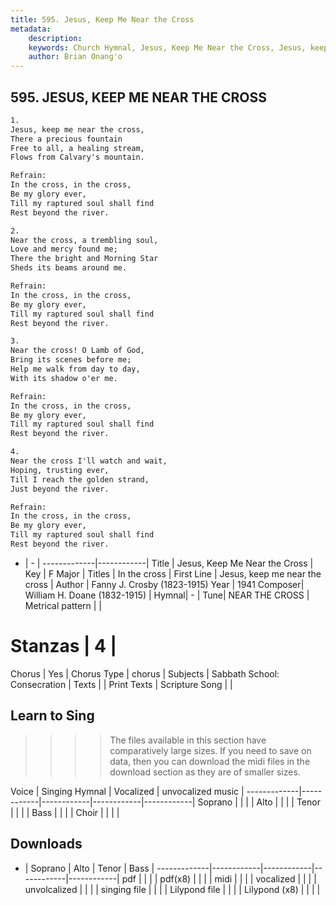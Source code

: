 ```yaml
---
title: 595. Jesus, Keep Me Near the Cross
metadata:
    description: 
    keywords: Church Hymnal, Jesus, Keep Me Near the Cross, Jesus, keep me near the cross, In the cross
    author: Brian Onang'o
---
```



## 595. JESUS, KEEP ME NEAR THE CROSS

```txt
1.
Jesus, keep me near the cross, 
There a precious fountain 
Free to all, a healing stream, 
Flows from Calvary's mountain. 

Refrain:
In the cross, in the cross, 
Be my glory ever, 
Till my raptured soul shall find 
Rest beyond the river. 

2.
Near the cross, a trembling soul, 
Love and mercy found me; 
There the bright and Morning Star 
Sheds its beams around me. 

Refrain:
In the cross, in the cross, 
Be my glory ever, 
Till my raptured soul shall find 
Rest beyond the river. 

3.
Near the cross! O Lamb of God, 
Bring its scenes before me; 
Help me walk from day to day, 
With its shadow o'er me. 

Refrain:
In the cross, in the cross, 
Be my glory ever, 
Till my raptured soul shall find 
Rest beyond the river. 

4.
Near the cross I'll watch and wait, 
Hoping, trusting ever, 
Till I reach the golden strand, 
Just beyond the river.

Refrain:
In the cross, in the cross, 
Be my glory ever, 
Till my raptured soul shall find 
Rest beyond the river. 

```

- |   -  |
-------------|------------|
Title | Jesus, Keep Me Near the Cross |
Key | F Major |
Titles | In the cross |
First Line | Jesus, keep me near the cross |
Author | Fanny J. Crosby (1823-1915)
Year | 1941
Composer| William H. Doane (1832-1915) |
Hymnal|  - |
Tune| NEAR THE CROSS |
Metrical pattern | |
# Stanzas | 4 |
Chorus | Yes |
Chorus Type | chorus |
Subjects | Sabbath School: Consecration |
Texts |  |
Print Texts | 
Scripture Song |  |
  
## Learn to Sing

>>>> The files available in this section have comparatively large sizes. If you need to save on data, then you can download the midi files in the download section as they are of smaller sizes.

Voice |  Singing Hymnal | Vocalized | unvocalized music |
-------------|------------|------------|------------|------------|
Soprano | | | |
Alto | | | |
Tenor | | | |
Bass | | | |
Choir | | | |

## Downloads

- |  Soprano | Alto | Tenor | Bass |
-------------|------------|------------|------------|------------|
pdf | | | |
pdf(x8) | | | |
midi | | | |
vocalized | | | |
unvolcalized | | | |
singing file | | | |
Lilypond file | | | |
Lilypond (x8) | | | |
  